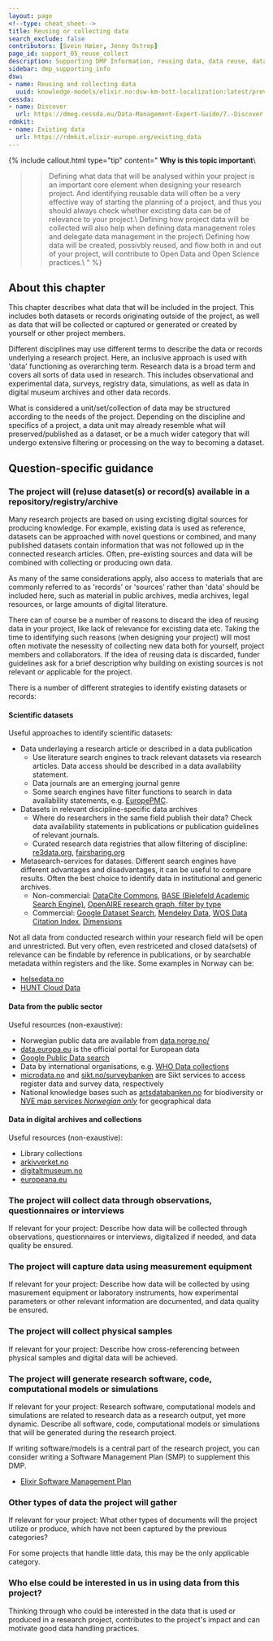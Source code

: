 ```yaml
---
layout: page
<!--type: cheat_sheet-->
title: Reusing or collecting data
search_exclude: false
contributors: [Svein Høier, Jenny Ostrop]
page_id: support_05_reuse_collect
description: Supporting DMP Information, reusing data, data reuse, data re-use, pre-existing data
sidebar: dmp_supporting_info
dsw:
- name: Reusing and collecting data
  uuid: knowledge-models/elixir.no:dsw-km-bott-localization:latest/preview?questionUuid=43e2efe4-016c-4a20-8b94-526ae1799afa
cessda:
- name: Discover
  url: https://dmeg.cessda.eu/Data-Management-Expert-Guide/7.-Discover
rdmkit:
- name: Existing data
  url: https://rdmkit.elixir-europe.org/existing_data
---
```


{% include callout.html type="tip" content="
**Why is this topic important**\\
>> Defining what data that will be analysed within your project is an important core element when designing your research project. And identifying reusable data will often be a very effective way of starting the planning of a project, and thus you should always check whether excisting data can be of relevance to your project.\\
>> Defining how project data will be collected will also help when defining data management roles and delegate data management in the project\\
>> Defining how data will be created, possivbly reused, and flow both in and out of your project, will contribute to Open Data and Open Science practices.\\
" %}

## About this chapter
This chapter describes what data that will be included in the project. This includes both datasets or records originating outside of the project, as well as data that will be collected or captured or generated or created by yourself or other project members.   

Different disciplines may use different terms to describe the data or records underlying a research project. Here, an inclusive approach is used with 'data' functioning as overarching term. Research data is a broad term and covers all sorts of data used in research. This includes observational and experimental data, surveys, registry data, simulations, as well as data in digital museum archives and other data records.

What is considered a unit/set/collection of data may be structured according to the needs of the project. Depending on the discipline and specifics of a project, a data unit may already resemble what will preserved/published as a dataset, or be a much wider category that will undergo extensive filtering or processing on the way to becoming a dataset.

## Question-specific guidance

### The project will (re)use dataset(s) or record(s) available in a repository/registry/archive
Many research projects are based on using excisting digital sources for producing knowledge. For example, existing data is used as reference, datasets can be approached with novel questions or combined, and many published datasets contain information that was not followed up in the connected research articles. Often, pre-existing sources and data will be combined with collecting or producing own data. 

As many of the same considerations apply, also access to materials that are commonly referred to as 'records' or 'sources' rather than 'data' should be included here, such as material in public archives, media archives, legal resources, or large amounts of digital literature.

There can of course be a number of reasons to discard the idea of reusing data in your project, like lack of relevance for excisting data etc. Taking the time to identifying such reasons (when designing your project) will most often motivate the nesessity of collecting new data both for yourself, project members and collaborators. If the idea of reusing data is discarded, funder guidelines ask for a brief description why building on existing sources is not relevant or applicable for the project.

There is a number of different strategies to identify existing datasets or records:

#### Scientific datasets
Useful approaches to identify scientific datasets:
* Data underlaying a research article or described in a data publication
	* Use literature search engines to track relevant datasets via research articles. Data access should be described in a data availability statement.
	* Data journals are an emerging journal genre
	* Some search engines have filter functions to search in data availability statements, e.g. [EuropePMC](https://europepmc.org/advancesearch).
* Datasets in relevant discipline-specific data archives
	* Where do researchers in the same field publish their data? Check data availability statements in publications or publication guidelines of relevant journals.
	* Curated research data registries that allow filtering of discipline: [re3data.org](https://www.re3data.org/), [fairsharing.org](https://fairsharing.org/)
* Metasearch-services for datases. Different search engines have different advantages and disadvantages, it can be useful to compare results. Often the best choice to identify data in institutional and generic archives.
	* Non-commercial: [DataCite Commons](https://commons.datacite.org/ "2024-10-02"), [BASE (Bielefeld Academic Search Engine)](https://www.base-search.net/), [OpenAIRE research graph, filter by type](https://explore.openaire.eu/search/advanced/research-outcomes "2024-10-02")
	* Commercial: [Google Dataset Search](https://datasetsearch.research.google.com/), [Mendeley Data](https://data.mendeley.com/), [WOS Data Citation Index](https://clarivate.com/webofsciencegroup/solutions/webofscience-data-citation-index/), [Dimensions](https://app.dimensions.ai/)

Not all data from conducted research within your research field will be open and unrestricted. But very often, even restriceted and closed data(sets) of relevance can be findable by reference in publications, or by searchable metadata within registers and the like. Some examples in Norway can be:
* [helsedata.no](https://www.helsedata.no)
* [HUNT Cloud Data](https://hunt-db.medisin.ntnu.no/hunt-db/variablelist)

#### Data from the public sector
Useful resources (non-exaustive):
* Norwegian public data are available from [data.norge.no/](https://data.norge.no/)
* [data.europa.eu](https://data.europa.eu/en) is the official portal for European data
* [Google Public Data search](https://www.google.com/publicdata/directory)
* Data by international organisations, e.g. [WHO Data collections](https://www.who.int/data/collections)
* [microdata.no](https://www.microdata.no/) and [sikt.no/surveybanken](https://sikt.no/surveybanken) are Sikt services to access register data and survey data, respectively
* National knowledge bases such as [artsdatabanken.no](https://www.artsdatabanken.no/search) for biodiversity or [NVE map services *Norwegian only*](https://www.nve.no/karttjenester/) for geographical data

#### Data in digital archives and collections
Useful resources (non-exaustive):
* Library collections
* [arkivverket.no](https://www.arkivverket.no/utforsk-arkivene)
* [digitaltmuseum.no](https://digitaltmuseum.no/)
* [europeana.eu](https://www.europeana.eu/en)

### The project will collect data through observations, questionnaires or interviews
If relevant for your project: Describe how data will be collected through observations, questionnaires or interviews, digitalized if needed, and data quality be ensured.

### The project will capture data using measurement equipment
If relevant for your project: Describe how data will be collected by using masurement equipment or laboratory instruments, how experimental parameters or other relevant information are documented, and data quality be ensured.

### The project will collect physical samples
If relevant for your project: Describe how cross-referencing between physical samples and digital data will be achieved.

### The project will generate research software, code, computational models or simulations
If relevant for your project: Research software, computational models and simulations are related to research data as a research output, yet more dynamic. Describe all software, code, computational models or simulations that will be generated during the research project.

If writing software/models is a central part of the research project, you can consider writing a Software Management Plan (SMP) to supplement this DMP.
* [Elixir Software Management Plan](https://smw.dsw.elixir-europe.org/wizard/knowledge-models/smw:smp:0.0.18)

### Other types of data the project will gather
If relevant for your project: What other types of documents will the project utilize or produce, which have not been captured by the previous categories?

For some projects that handle little data, this may be the only applicable category.

### Who else could be interested in us in using data from this project?
Thinking through who could be interested in the data that is used or produced in a research project, contributes to the project's impact and can motivate good data handling practices.
